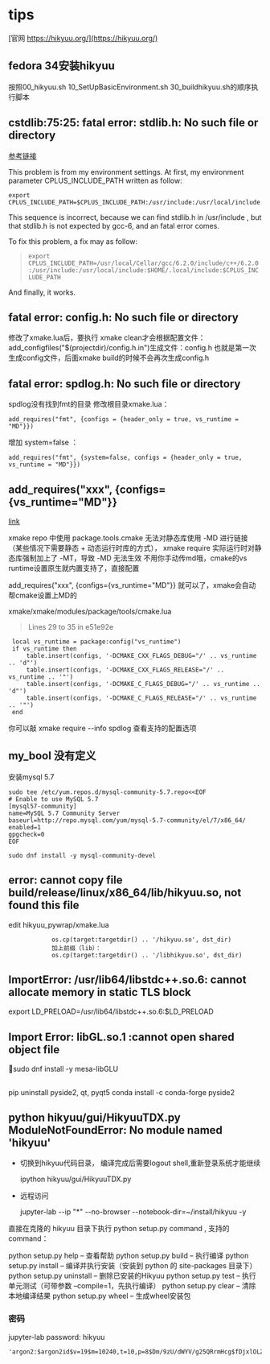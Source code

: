 # tips

[官网 https://hikyuu.org/](https://hikyuu.org/)

## fedora 34安装hikyuu
按照00_hikyuu.sh 10_SetUpBasicEnvironment.sh 30_buildhikyuu.sh的顺序执行脚本


## cstdlib:75:25: fatal error: stdlib.h: No such file or directory
[参考链接](https://blog.argcv.com/articles/4655.c)

  This problem is from my environment settings. At first, my environment parameter CPLUS_INCLUDE_PATH written as follow:

`````
export CPLUS_INCLUDE_PATH=$CPLUS_INCLUDE_PATH:/usr/include:/usr/local/include:$HOME/.local/include:/some/other/paths
`````

This sequence is incorrect, because we can find stdlib.h in /usr/include , but that stdlib.h is not expected by gcc-6, and an fatal error comes.

To fix this problem, a fix may as follow:

>  `export CPLUS_INCLUDE_PATH=/usr/local/Cellar/gcc/6.2.0/include/c++/6.2.0:/usr/include:/usr/local/include:$HOME/.local/include:$CPLUS_INCLUDE_PATH`

And finally, it works.

## fatal error: config.h: No such file or directory
修改了xmake.lua后，要执行 xmake clean才会根据配置文件：add_configfiles("$(projectdir)/config.h.in")生成文件：config.h
也就是第一次生成config文件，后面xmake build的时候不会再次生成config.h


## fatal error: spdlog.h: No such file or directory
spdlog没有找到fmt的目录
修改根目录xmake.lua：
`````
add_requires("fmt", {configs = {header_only = true, vs_runtime = "MD"}})
``````
增加 system=false ：
`````
add_requires("fmt", {system=false, configs = {header_only = true, vs_runtime = "MD"}})
`````

## add_requires("xxx", {configs={vs_runtime="MD"}}
[link](https://github.com/xmake-io/xmake/issues/614)

xmake repo 中使用 package.tools.cmake 无法对静态库使用 -MD 进行链接（某些情况下需要静态 + 动态运行时库的方式），
xmake require 实际运行时对静态库强制加上了 -MT，导致 -MD 无法生效
不用你手动传md哦，cmake的vs runtime设置原生就内置支持了，直接配置

add_requires("xxx", {configs={vs_runtime="MD"}}
就可以了，xmake会自动帮cmake设置上MD的

xmake/xmake/modules/package/tools/cmake.lua

> Lines 29 to 35 in e51e92e
``````
 local vs_runtime = package:config("vs_runtime") 
 if vs_runtime then 
     table.insert(configs, '-DCMAKE_CXX_FLAGS_DEBUG="/' .. vs_runtime .. 'd"') 
     table.insert(configs, '-DCMAKE_CXX_FLAGS_RELEASE="/' .. vs_runtime .. '"') 
     table.insert(configs, '-DCMAKE_C_FLAGS_DEBUG="/' .. vs_runtime .. 'd"') 
     table.insert(configs, '-DCMAKE_C_FLAGS_RELEASE="/' .. vs_runtime .. '"') 
 end 
``````
你可以敲 xmake require --info spdlog 查看支持的配置选项

## my_bool 没有定义
安装mysql 5.7
``````
sudo tee /etc/yum.repos.d/mysql-community-5.7.repo<<EOF
# Enable to use MySQL 5.7
[mysql57-community]
name=MySQL 5.7 Community Server
baseurl=http://repo.mysql.com/yum/mysql-5.7-community/el/7/x86_64/
enabled=1
gpgcheck=0
EOF

sudo dnf install -y mysql-community-devel
``````

## error: cannot copy file build/release/linux/x86_64/lib/hikyuu.so, not found this file
edit hikyuu_pywrap/xmake.lua
``````
            os.cp(target:targetdir() .. '/hikyuu.so', dst_dir)
            加上前缀（lib）：
            os.cp(target:targetdir() .. '/libhikyuu.so', dst_dir)
``````

## ImportError: /usr/lib64/libstdc++.so.6: cannot allocate memory in static TLS block
  export LD_PRELOAD=/usr/lib64/libstdc++.so.6:$LD_PRELOAD

## Import Error: libGL.so.1 :cannot open shared object file
sudo dnf install -y mesa-libGLU

## 
  pip uninstall pyside2, qt, pyqt5
  conda install -c conda-forge pyside2

## python hikyuu/gui/HikyuuTDX.py ModuleNotFoundError: No module named 'hikyuu'
* 切换到hikyuu代码目录，
  编译完成后需要logout shell,重新登录系统才能继续

  ipython hikyuu/gui/HikyuuTDX.py

* 远程访问

  jupyter-lab --ip "*" --no-browser --notebook-dir=~/install/hikyuu -y 

直接在克隆的 hikyuu 目录下执行 python setup.py command , 支持的 command：

python setup.py help – 查看帮助
python setup.py build – 执行编译
python setup.py install – 编译并执行安装（安装到 python 的 site-packages 目录下）
python setup.py uninstall – 删除已安装的Hikyuu
python setup.py test – 执行单元测试（可带参数 –compile=1，先执行编译）
python setup.py clear – 清除本地编译结果
python setup.py wheel – 生成wheel安装包

### 密码
jupyter-lab password: hikyuu
```text
'argon2:$argon2id$v=19$m=10240,t=10,p=8$Dm/9zU/dWYV/g25QRrmHcg$fDjxlOLZhvsC4ARJSiP9UWGpTjumIlN5OQnZPOG4oTY'
```
